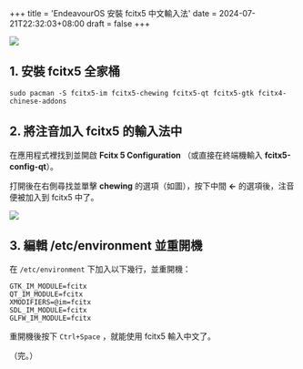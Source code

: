 +++
title = 'EndeavourOS 安裝 fcitx5 中文輸入法'
date = 2024-07-21T22:32:03+08:00
draft = false
+++

![](/img/endeavouros.png)

## 1. 安裝 fcitx5 全家桶

```
sudo pacman -S fcitx5-im fcitx5-chewing fcitx5-qt fcitx5-gtk fcitx4-chinese-addons

```

## 2. 將注音加入 fcitx5 的輸入法中

在應用程式裡找到並開啟 **Fcitx 5 Configuration** （或直接在終端機輸入 **fcitx5-config-qt**）。

打開後在右側尋找並單擊 **chewing** 的選項（如圖），按下中間 **<-** 的選項後，注音便被加入到 fcitx5 中了。

![](/img/fcitx5-config.png)

## 3. 編輯 /etc/environment 並重開機

在 `/etc/environment` 下加入以下幾行，並重開機：

```
GTK_IM_MODULE=fcitx
QT_IM_MODULE=fcitx
XMODIFIERS=@im=fcitx
SDL_IM_MODULE=fcitx
GLFW_IM_MODULE=fcitx

```


重開機後按下 `Ctrl+Space` ，就能使用 fcitx5 輸入中文了。

（完。）
